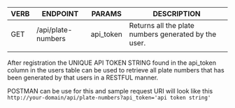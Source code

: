 | VERB  	| ENDPOINT  	| PARAMS  	| DESCRIPTION  	|
|---	|---	|---	|---	|
| GET  	| /api/plate-numbers  	| api_token  	| Returns all the plate numbers generated by the user.
 	|

After registration the UNIQUE API TOKEN STRING found in the api_token column in the users table 
can be used to retrieve all plate numbers that has been generated by that users in a RESTFUL manner.

POSTMAN can be use for this and sample request URI will look like this ``http://your-domain/api/plate-numbers?api_token='api token string'``

